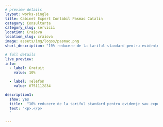```yaml
---
# preview details
layout: works-single
title: Cabinet Expert Contabil Pasmac Catalin
category: Consultanta
category_slug: servicii
location: Craiova
location_slug: craiova
image: assets/img/logos/pasmac.png
short_description: "10% reducere de la tariful standard pentru evidențe sau expertize contabile și consultanță financiară"

# full details
live_preview:
info:
  - label: Gratuit
    value: 10%

  - label: Telefon
    value: 0751112834

description1:
  show: yes
  title:  "10% reducere de la tariful standard pentru evidențe sau expertize contabile și consultanță financiară"
  text: "<p>.</p>
  "

---
```

